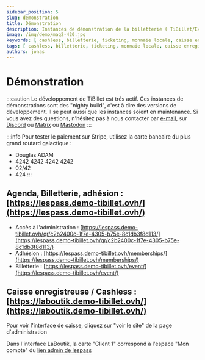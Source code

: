 ```yaml
---
sidebar_position: 5
slug: demonstration
title: Démonstration
description: Instances de démonstration de la billetterie ( TiBillet/Event ) et de la caisse enregistreuse ( TiBillet/LaBoutik ) qui accepte les paiements en monnaie locale et/ou en cashless, et qui permet de gérer les commandes de buvette et de restauration.
image: /img/demo/maq2-420.jpg
keywords: [ cashless, billetterie, ticketing, monnaie locale, caisse enregistreuse, démonstration, festival, tiers-lieux ]
tags: [ cashless, billetterie, ticketing, monnaie locale, caisse enregistreuse, démonstration, festival, tiers-lieux ]
authors: jonas
---
```


# Démonstration

:::caution
Le développement de TiBillet est trés actif. Ces instances de démonstrations sont des "nighty build", c'est à dire des
versions de développement. Il se peut aussi que les instances soient en maintenance. Si vous avez des questions,
n'hésitez pas à nous contacter par [e-mail](mailto:contact@tibillet.re), sur [Discord](https://discord.gg/ecb5jtP7vY)
ou [Matrix](https://matrix.to/#/#tibillet:tiers-lieux.org) ou [Mastodon](https://pouet.chapril.org/@tibillet) 
:::

:::info
Pour tester le paiement sur Stripe, utilisez la carte bancaire du plus grand routard galactique :

- Douglas ADAM
- 4242 4242 4242 4242
- 02/42
- 424
:::


## Agenda, Billetterie, adhésion : [https://lespass.demo-tibillet.ovh/](https://lespass.demo-tibillet.ovh/)
- Accès à l'administration : [https://lespass.demo-tibillet.ovh/qr/c2b2400c-1f7e-4305-b75e-8c1db3f8d113/](https://lespass.demo-tibillet.ovh/qr/c2b2400c-1f7e-4305-b75e-8c1db3f8d113/)
- Adhésion : [https://lespass.demo-tibillet.ovh/memberships/](https://lespass.demo-tibillet.ovh/memberships/)
- Billetterie : [https://lespass.demo-tibillet.ovh/event/](https://lespass.demo-tibillet.ovh/event/)

## Caisse enregistreuse / Cashless : [https://laboutik.demo-tibillet.ovh/](https://laboutik.demo-tibillet.ovh/)

Pour voir l'interface de caisse, cliquez sur "voir le site" de la page d'administration

Dans l'interface LaBoutik, la carte "Client 1" correspond à l'espace "Mon compte" du [lien admin de lespass](https://lespass.demo-tibillet.ovh/qr/c2b2400c-1f7e-4305-b75e-8c1db3f8d113/)

